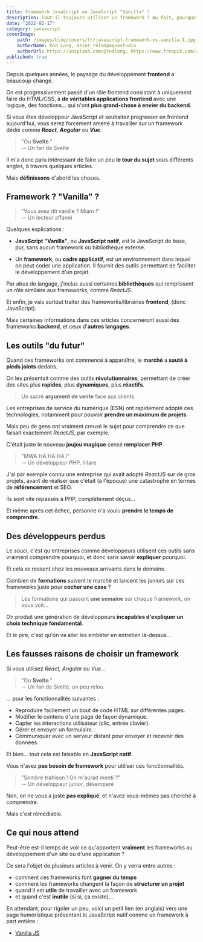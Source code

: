 ```yaml
---
title: Framework JavaScript ou JavaScript "Vanilla" ?
description: Faut-il toujours utiliser un framework ? Au fait, pourquoi on utilise des frameworks ?
date: "2022-02-17"
category: javascript
coverImage:
    path: /images/blog/covers/fr/javascript-framework-vs-vanilla-1.jpg
    authorName: Rod Long, asier_relampagoestudio
    authorUrl: https://unsplash.com/@rodlong, https://www.freepik.com/asier-relampagoestudio
published: true
---
```


Depuis quelques années, le paysage du développement **frontend** a beaucoup changé.

On est progressivement passé d'un rôle frontend consistant à uniquement faire du HTML/CSS, à **de véritables applications frontend** avec une logique, des fonctions... qui n'ont **plus grand-chose à envier du backend**.

Si vous êtes développeur JavaScript et souhaitez progresser en frontend aujourd'hui, vous serez forcément amené à travailler sur un framework dédié comme **_React_**, **_Angular_** ou **_Vue_**.

> "Ou **Svelte**."  
-- Un fan de Svelte

Il m'a donc paru intéressant de faire un peu **le tour du sujet** sous différents angles, à travers quelques articles.

Mais **définissons** d'abord les choses.


## Framework ? "Vanilla" ?

> "Vous avez dit vanille ? Miam !"  
-- Un lecteur affamé

Quelques explications :

- **JavaScript "Vanilla"**, ou **JavaScript natif**, est le JavaScript de base, pur, sans aucun framework ou bibliothèque externe.

- Un **framework**, ou **cadre applicatif**, est un environnement dans lequel on peut coder une application. Il fournit des outils permettant de faciliter le développement d'un projet.

Par abus de langage, j'inclus aussi certaines **bibliothèques** qui remplissent un rôle similaire aux frameworks, comme _ReactJS_.

Et enfin, je vais surtout traiter des frameworks/librairies **frontend**, (donc JavaScript).

Mais certaines informations dans ces articles concerneront aussi des frameworks **backend**, et ceux d'**autres langages**.


## Les outils "du futur"

Quand ces frameworks ont commencé à apparaître, le **marché** a **sauté à pieds joints** dedans.

On les présentait comme des outils **révolutionnaires**, permettant de créer des sites plus **rapides**, plus **dynamiques**, plus **réactifs**.

> Un sacré **argument de vente** face aux clients.

Les entreprises de service du numérique (ESN) ont rapidement adopté ces technologies, notamment pour pouvoir **prendre un maximum de projets**.

Mais peu de gens ont vraiment creusé le sujet pour comprendre ce que faisait exactement _ReactJS_, par exemple.

C'était juste le nouveau **joujou magique** censé **remplacer PHP**.

> "MWA HA HA HA !"  
-- Un développeur PHP, hilare

J'ai par exemple connu une entreprise qui avait adopté _ReactJS_ sur de gros projets, avant de réaliser que c'était (à l'époque) une catastrophe en termes de **référencement** et SEO.

Ils sont vite repassés à PHP, complètement déçus...

Et même après cet échec, personne n'a voulu **prendre le temps de comprendre**.


## Des développeurs perdus

Le souci, c'est qu'entreprises comme développeurs utilisent ces outils sans vraiment comprendre pourquoi, et donc sans savoir **expliquer** pourquoi.

Et cela se ressent chez les nouveaux arrivants dans le domaine.

Combien de **formations** suivent le marché et lancent les juniors sur ces frameworks juste pour **cocher une case** ?

> Les formations qui passent **une semaine** sur chaque framework, on vous voit...

On produit une génération de développeurs **incapables d'expliquer un choix technique fondamental**.

Et le pire, c'est qu'on va aller les embêter en entretien là-dessus...


## Les fausses raisons de choisir un framework

Si vous utilisez _React_, _Angular_ ou _Vue_...

> "Ou **Svelte**."  
-- Un fan de Svelte, un peu relou

... pour les fonctionnalités suivantes :
- Reproduire facilement un bout de code HTML sur différentes pages.
- Modifier le contenu d'une page de façon dynamique.
- Capter les interactions utilisateur (clic, entrée clavier).
- Gérer et envoyer un formulaire.
- Communiquer avec un serveur distant pour envoyer et recevoir des données.

Et bien... tout cela est faisable en **JavaScript natif**.

Vous n'avez **pas besoin de framework** pour utiliser ces fonctionnalités.

> "Sombre trahison ! On m'aurait menti ?"  
-- Un développeur junior, désemparé

Non, on ne vous a juste **pas expliqué**, et n'avez vous-mêmes pas cherché à comprendre.

Mais c'est rémédiable.


## Ce qui nous attend

Peut-être est-il temps de voir ce qu'apportent **vraiment** les frameworks au développement d'un site ou d'une application ?

Ce sera l'objet de plusieurs articles à venir. On y verra entre autres :
- comment ces frameworks font **gagner du temps**
- comment les frameworks changent la façon de **structurer un projet**
- quand il est **utile** de travailler avec un framework
- et quand c'est **inutile** (si si, ça existe)...

En attendant, pour rigoler un peu, voici un petit lien (en anglais) vers une page humoristique présentant le JavaScript natif comme un framework à part entière :
- [Vanilla JS](http://vanilla-js.com/)

